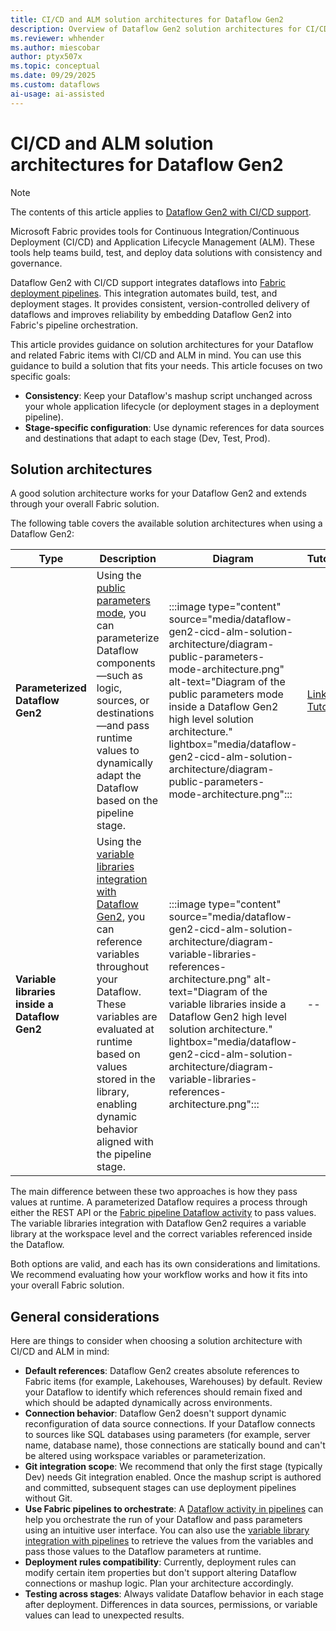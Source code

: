 ```yaml
---
title: CI/CD and ALM solution architectures for Dataflow Gen2
description: Overview of Dataflow Gen2 solution architectures for CI/CD and ALM that apply to Fabric deployment pipelines, including guidance on selecting the right approach based on requirements and best practices.
ms.reviewer: whhender
ms.author: miescobar
author: ptyx507x
ms.topic: conceptual
ms.date: 09/29/2025
ms.custom: dataflows
ai-usage: ai-assisted
---
```


# CI/CD and ALM solution architectures for Dataflow Gen2

>[!NOTE]
>The contents of this article applies to [Dataflow Gen2 with CI/CD support](dataflow-gen2-cicd-and-git-integration.md). 

Microsoft Fabric provides tools for Continuous Integration/Continuous Deployment (CI/CD) and Application Lifecycle Management (ALM). These tools help teams build, test, and deploy data solutions with consistency and governance.

Dataflow Gen2 with CI/CD support integrates dataflows into [Fabric deployment pipelines](/fabric/cicd/deployment-pipelines/intro-to-deployment-pipelines). This integration automates build, test, and deployment stages. It provides consistent, version-controlled delivery of dataflows and improves reliability by embedding Dataflow Gen2 into Fabric's pipeline orchestration.

This article provides guidance on solution architectures for your Dataflow and related Fabric items with CI/CD and ALM in mind. You can use this guidance to build a solution that fits your needs. This article focuses on two specific goals:

- **Consistency**: Keep your Dataflow's mashup script unchanged across your whole application lifecycle (or deployment stages in a deployment pipeline).
- **Stage-specific configuration**: Use dynamic references for data sources and destinations that adapt to each stage (Dev, Test, Prod).

## Solution architectures

A good solution architecture works for your Dataflow Gen2 and extends through your overall Fabric solution.

The following table covers the available solution architectures when using a Dataflow Gen2:

|Type|Description|Diagram|Tutorial|
|---|---|---|--|
|**Parameterized Dataflow Gen2**| Using the [public parameters mode](dataflow-parameters.md), you can parameterize Dataflow components—such as logic, sources, or destinations—and pass runtime values to dynamically adapt the Dataflow based on the pipeline stage.|:::image type="content" source="media/dataflow-gen2-cicd-alm-solution-architecture/diagram-public-parameters-mode-architecture.png" alt-text="Diagram of the public parameters mode inside a Dataflow Gen2 high level solution architecture." lightbox="media/dataflow-gen2-cicd-alm-solution-architecture/diagram-public-parameters-mode-architecture.png":::| [Link to Tutorial](dataflow-gen2-tutorial-parameterized-dataflow.md)|
| **Variable libraries inside a Dataflow Gen2** | Using the [variable libraries integration with Dataflow Gen2](dataflow-gen2-variable-library-integration.md), you can reference variables throughout your Dataflow. These variables are evaluated at runtime based on values stored in the library, enabling dynamic behavior aligned with the pipeline stage.|  :::image type="content" source="media/dataflow-gen2-cicd-alm-solution-architecture/diagram-variable-libraries-references-architecture.png" alt-text="Diagram of the variable libraries inside a Dataflow Gen2 high level solution architecture." lightbox="media/dataflow-gen2-cicd-alm-solution-architecture/diagram-variable-libraries-references-architecture.png":::|--|

The main difference between these two approaches is how they pass values at runtime. A parameterized Dataflow requires a process through either the REST API or the [Fabric pipeline Dataflow activity](dataflow-activity.md) to pass values. The variable libraries integration with Dataflow Gen2 requires a variable library at the workspace level and the correct variables referenced inside the Dataflow.

Both options are valid, and each has its own considerations and limitations. We recommend evaluating how your workflow works and how it fits into your overall Fabric solution.

## General considerations

Here are things to consider when choosing a solution architecture with CI/CD and ALM in mind:

- **Default references**: Dataflow Gen2 creates absolute references to Fabric items (for example, Lakehouses, Warehouses) by default. Review your Dataflow to identify which references should remain fixed and which should be adapted dynamically across environments.
- **Connection behavior**: Dataflow Gen2 doesn't support dynamic reconfiguration of data source connections. If your Dataflow connects to sources like SQL databases using parameters (for example, server name, database name), those connections are statically bound and can't be altered using workspace variables or parameterization.
- **Git integration scope**: We recommend that only the first stage (typically Dev) needs Git integration enabled. Once the mashup script is authored and committed, subsequent stages can use deployment pipelines without Git.
- **Use Fabric pipelines to orchestrate**: A [Dataflow activity in pipelines](dataflow-activity.md) can help you orchestrate the run of your Dataflow and pass parameters using an intuitive user interface. You can also use the [variable library integration with pipelines](variable-library-integration-with-data-pipelines.md) to retrieve the values from the variables and pass those values to the Dataflow parameters at runtime.
- **Deployment rules compatibility**: Currently, deployment rules can modify certain item properties but don't support altering Dataflow connections or mashup logic. Plan your architecture accordingly.
- **Testing across stages**: Always validate Dataflow behavior in each stage after deployment. Differences in data sources, permissions, or variable values can lead to unexpected results.
